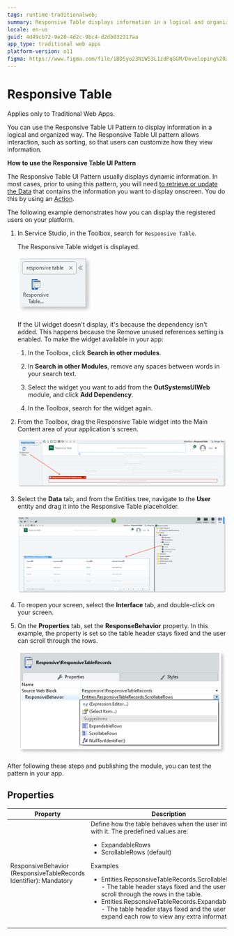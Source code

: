```yaml
---
tags: runtime-traditionalweb; 
summary: Responsive Table displays information in a logical and organized way that is easy to scan and read.
locale: en-us
guid: 4d49cb72-9e20-4d2c-9bc4-d2db032317aa
app_type: traditional web apps
platform-version: o11
figma: https://www.figma.com/file/iBD5yo23NiW53L1zdPqGGM/Developing%20an%20Application?node-id=245:53
---
```


# Responsive Table

<div class="info" markdown="1">

Applies only to Traditional Web Apps.

</div>

You can use the Responsive Table UI Pattern to display information in a logical and organized way. The Responsive Table UI pattern allows interaction, such as sorting, so that users can customize how they view information.

**How to use the Responsive Table UI Pattern**

The Responsive Table UI Pattern usually displays dynamic information. In most cases, prior to using this pattern, you will need [to retrieve or update the Data](../../../../data/intro.md) that contains the information you want to display onscreen. You do this by using an [Action](../../../../logic/action-web.md).

The following example demonstrates how you can display the registered users on your platform.

1. In Service Studio, in the Toolbox, search for `Responsive Table`.

    The Responsive Table widget is displayed.

    ![Screenshot of the Responsive Table widget in the Service Studio toolbox](images/responsivetable-8-ss.png "Responsive Table Widget in Service Studio")

    If the UI widget doesn't display, it's because the dependency isn't added. This happens because the Remove unused references setting is enabled. To make the widget available in your app:

    1. In the Toolbox, click **Search in other modules**.

    1. In **Search in other Modules**, remove any spaces between words in your search text.
    
    1. Select the widget you want to add from the **OutSystemsUIWeb** module, and click **Add Dependency**. 
    
    1. In the Toolbox, search for the widget again.

1. From the Toolbox, drag the Responsive Table widget into the Main Content area of your application's screen.

    ![Dragging the Responsive Table widget into the Main Content area of an application screen](images/responsivetable-1-ss.png "Dragging Responsive Table Widget")

1. Select the **Data** tab, and from the Entities tree, navigate to the **User** entity and drag it into the Responsive Table placeholder.

    ![Selecting the User entity from the Entities tree and dragging it into the Responsive Table placeholder](images/responsivetable-10-ss.png "Selecting User Entity for Responsive Table")

1. To reopen your screen, select the **Interface** tab, and double-click on your screen.

1. On the **Properties** tab, set the **ResponseBehavior** property. In this example, the property is set so the table header stays fixed and the user can scroll through the rows.

    ![Setting the ResponseBehavior property in the Properties tab to fix the table header and enable row scrolling](images/responsivetable-6-ss.png "Setting ResponsiveBehavior Property")

After following these steps and publishing the module, you can test the pattern in your app.

## Properties

| Property                                                          | Description                                                                                                                                                                                                                                                                                                                                                                                                                                                                                     |
|-------------------------------------------------------------------|-------------------------------------------------------------------------------------------------------------------------------------------------------------------------------------------------------------------------------------------------------------------------------------------------------------------------------------------------------------------------------------------------------------------------------------------------------------------------------------------------|
| ResponsiveBehavior (ResponsiveTableRecords Identifier): Mandatory | Define how the table behaves when the user interacts with it. The predefined values are:<p><ul><li>ExpandableRows</li><li>ScrollableRows (default)</li></ul></p> <p>Examples <ul><li>Entities.RepsonsiveTableRecords.ScrollableRows - The table header stays fixed and the user can scroll through the rows in the table. </li><li>Entities.RepsonsiveTableRecords.ExpandableRows - The table header stays fixed and the user can expand each row to view any extra information. </li></ul></p> |
